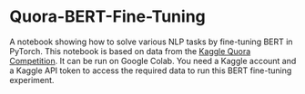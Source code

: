 # Quora-BERT-Fine-Tuning
A notebook showing how to solve various NLP tasks by fine-tuning BERT in PyTorch.
This notebook is based on data from the [Kaggle Quora Competition](https://www.kaggle.com/c/quora-insincere-questions-classification). It can be run on Google Colab. You need a Kaggle account and a Kaggle API token to access the required data to run this BERT fine-tuning experiment.
